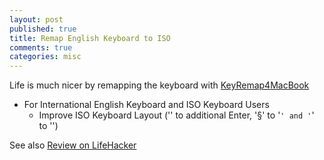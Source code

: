 ```yaml
---
layout: post
published: true
title: Remap English Keyboard to ISO
comments: true
categories: misc
---
```


Life is much nicer by remapping the keyboard with [KeyRemap4MacBook](http://pqrs.org/macosx/keyremap4macbook/)

* For International English Keyboard and ISO Keyboard Users
  * Improve ISO Keyboard Layout ('\' to additional Enter, '§' to '`' and '`' to '\')

See also [Review on LifeHacker](http://lifehacker.com/5882684/the-best-keyboard-remapper-for-mac-os-x)